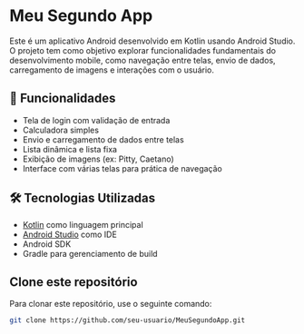 # Meu Segundo App

Este é um aplicativo Android desenvolvido em Kotlin usando Android Studio. O projeto tem como objetivo explorar funcionalidades fundamentais do desenvolvimento mobile, como navegação entre telas, envio de dados, carregamento de imagens e interações com o usuário.

## 📱 Funcionalidades

- Tela de login com validação de entrada  
- Calculadora simples  
- Envio e carregamento de dados entre telas  
- Lista dinâmica e lista fixa  
- Exibição de imagens (ex: Pitty, Caetano)  
- Interface com várias telas para prática de navegação  

## 🛠️ Tecnologias Utilizadas

- [Kotlin](https://kotlinlang.org/) como linguagem principal  
- [Android Studio](https://developer.android.com/studio) como IDE  
- Android SDK  
- Gradle para gerenciamento de build  

## Clone este repositório

Para clonar este repositório, use o seguinte comando:

```bash
git clone https://github.com/seu-usuario/MeuSegundoApp.git

